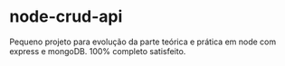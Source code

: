 # node-crud-api

Pequeno projeto para evolução da parte teórica e prática em node com express e mongoDB. 100% completo satisfeito.
